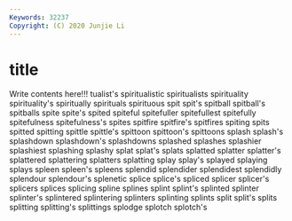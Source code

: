 ```yaml
---
Keywords: 32237
Copyright: (C) 2020 Junjie Li
---
```


# title

Write contents here!!!
tualist's 
spiritualistic 
spiritualists 
spirituality 
spirituality's 
spiritually 
spirituals
spirituous 
spit 
spit's 
spitball 
spitball's 
spitballs 
spite 
spite's 
spited 
spiteful
spitefuller 
spitefullest 
spitefully 
spitefulness 
spitefulness's 
spites 
spitfire 
spitfire's 
spitfires 
spiting
spits 
spitted 
spitting 
spittle 
spittle's 
spittoon 
spittoon's 
spittoons 
splash 
splash's
splashdown 
splashdown's 
splashdowns 
splashed 
splashes 
splashier 
splashiest 
splashing 
splashy 
splat
splat's 
splats 
splatted 
splatter 
splatter's 
splattered 
splattering 
splatters 
splatting 
splay
splay's 
splayed 
splaying 
splays 
spleen 
spleen's 
spleens 
splendid 
splendider 
splendidest
splendidly 
splendour 
splendour's 
splenetic 
splice 
splice's 
spliced 
splicer 
splicer's 
splicers
splices 
splicing 
spline 
splines 
splint 
splint's 
splinted 
splinter 
splinter's 
splintered
splintering 
splinters 
splinting 
splints 
split 
split's 
splits 
splitting 
splitting's 
splittings
splodge 
splotch 
splotch's 
